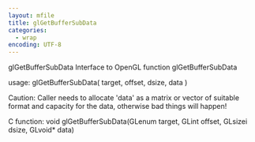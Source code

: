 ```yaml
---
layout: mfile
title: glGetBufferSubData
categories:
  - wrap
encoding: UTF-8
---
```


glGetBufferSubData  Interface to OpenGL function glGetBufferSubData

usage:  glGetBufferSubData( target, offset, dsize, data )

Caution: Caller needs to allocate 'data' as a matrix or vector of
suitable format and capacity for the data, otherwise bad things will
happen!

C function:  void glGetBufferSubData(GLenum target, GLint offset, GLsizei dsize, GLvoid\* data)